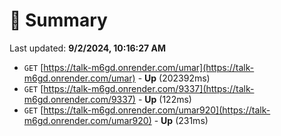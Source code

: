 # 📖 Summary
Last updated: **9/2/2024, 10:16:27 AM**

- `GET` [https://talk-m6gd.onrender.com/umar](https://talk-m6gd.onrender.com/umar) - **Up** (202392ms)
- `GET` [https://talk-m6gd.onrender.com/9337](https://talk-m6gd.onrender.com/9337) - **Up** (122ms)
- `GET` [https://talk-m6gd.onrender.com/umar920](https://talk-m6gd.onrender.com/umar920) - **Up** (231ms)
